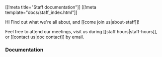 [[!meta title="Staff documentation"]]
[[!meta template="docs/staff_index.html"]]

HI Find out what we're all about, and [[come join us|about-staff]]!

Feel free to attend our meetings, visit us during [[staff hours|staff-hours]],
or [[contact us|doc contact]] by email.

### Documentation

<!-- staff_index.html sticks the doc tree at the end of this document -->
